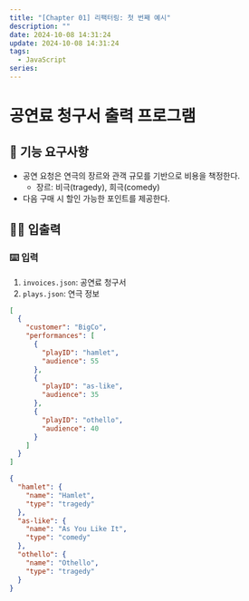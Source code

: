 ```yaml
---
title: "[Chapter 01] 리팩터링: 첫 번째 예시"
description: ""
date: 2024-10-08 14:31:24
update: 2024-10-08 14:31:24
tags:
  - JavaScript
series: 
---
```


# 공연료 청구서 출력 프로그램

## 🚀 기능 요구사항

- 공연 요청은 연극의 장르와 관객 규모를 기반으로 비용을 책정한다.
    - 장르: 비극(tragedy), 희극(comedy)
- 다음 구매 시 할인 가능한 포인트를 제공한다.

## ✍🏻 입출력

### ⌨️ 입력

1. `invoices.json`: 공연료 청구서
2. `plays.json`: 연극 정보

```json
[
  {
    "customer": "BigCo",
    "performances": [
      {
        "playID": "hamlet",
        "audience": 55
      },
      {
        "playID": "as-like",
        "audience": 35
      },
      {
        "playID": "othello",
        "audience": 40
      }
    ]
  }
]
```

```json
{
  "hamlet": {
    "name": "Hamlet",
    "type": "tragedy"
  },
  "as-like": {
    "name": "As You Like It",
    "type": "comedy"
  },
  "othello": {
    "name": "Othello",
    "type": "tragedy"
  }
}
```
